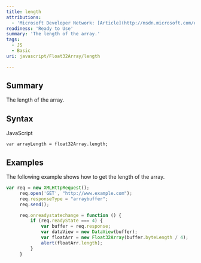 ```yaml
---
title: length
attributions:
  - 'Microsoft Developer Network: [Article](http://msdn.microsoft.com/en-us/library/ie/br230729(v=vs.94).aspx)'
readiness: 'Ready to Use'
summary: 'The length of the array.'
tags:
  - JS
  - Basic
uri: javascript/Float32Array/length

---
```

## Summary

The length of the array.

## Syntax

<span class="language">JavaScript</span>

    var arrayLength = float32Array.length;

## Examples

The following example shows how to get the length of the array.

``` js
var req = new XMLHttpRequest();
     req.open('GET', "http://www.example.com");
     req.responseType = "arraybuffer";
     req.send();

     req.onreadystatechange = function () {
         if (req.readyState === 4) {
             var buffer = req.response;
             var dataView = new DataView(buffer);
             var floatArr = new Float32Array(buffer.byteLength / 4);
             alert(floatArr.length);
         }
     }
```

